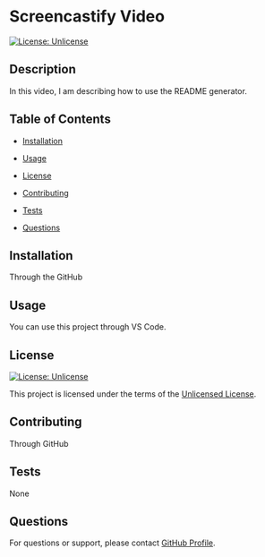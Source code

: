 # Screencastify Video
[![License: Unlicense](https://img.shields.io/badge/license-Unlicense-blue.svg)](http://unlicense.org/)

## Description
In this video, I am describing how to use the README generator.

## Table of Contents
- [Installation](#installation)
- [Usage](#usage)
- [License](#license)

- [Contributing](#contributing)
- [Tests](#tests)
- [Questions](#questions)


## Installation
Through the GitHub

## Usage
You can use this project through VS Code.

## License

[![License: Unlicense](https://img.shields.io/badge/license-Unlicense-blue.svg)](http://unlicense.org/)

This project is licensed under the terms of the [Unlicensed License](http://unlicense.org/).

## Contributing
Through GitHub

## Tests
None

## Questions
 For questions or support, please contact [GitHub Profile](https://github.com/matt0219).

